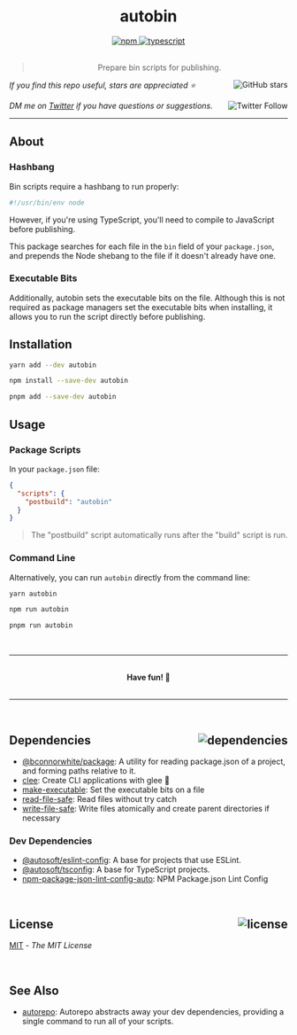 <div align="center">
  <h1>autobin</h1>
  <a href="https://npmjs.com/package/autobin">
    <img alt="npm" src="https://img.shields.io/npm/v/autobin.svg">
  </a>
  <a href="https://github.com/autosoftoss/autobin">
    <img alt="typescript" src="https://img.shields.io/github/languages/top/autosoftoss/autobin.svg">
  </a>
</div>

<br />

<blockquote align="center">Prepare bin scripts for publishing.</blockquote>

_If you find this repo useful, stars are appreciated ⭐️_
<a href="https://github.com/autosoftoss/autobin">
  <img align="right" alt="GitHub stars" src="https://img.shields.io/github/stars/autosoftoss/autobin?label=%E2%AD%90%EF%B8%8F&style=social">
</a>

_DM me on [Twitter](https://twitter.com/bconnorwhite) if you have questions or suggestions._
<a href="https://twitter.com/bconnorwhite">
  <img align="right" alt="Twitter Follow" src="https://img.shields.io/twitter/url?label=%40bconnorwhite&style=social&url=https%3A%2F%2Ftwitter.com%2Fbconnorwhite">
</a>

---

## About

### Hashbang

Bin scripts require a hashbang to run properly:
```js
#!/usr/bin/env node
```

However, if you're using TypeScript, you'll need to compile to JavaScript before publishing.

This package searches for each file in the `bin` field of your `package.json`, and prepends the Node shebang to the file if it doesn't already have one.

### Executable Bits

Additionally, autobin sets the executable bits on the file. Although this is not required as package managers set the executable bits when installing, it allows you to run the script directly before publishing.

## Installation

```sh
yarn add --dev autobin
```

```sh
npm install --save-dev autobin
```

```sh
pnpm add --save-dev autobin
```

## Usage

### Package Scripts

In your `package.json` file:

```json
{
  "scripts": {
    "postbuild": "autobin"
  }
}
```

> The "postbuild" script automatically runs after the "build" script is run.

### Command Line

Alternatively, you can run `autobin` directly from the command line:

```sh
yarn autobin
```

```sh
npm run autobin
```

```sh
pnpm run autobin
```

<br />

---

<br />

<div align="center">
  <b>Have fun! 🎉</b>
</div>

<br />

---

<br />


<h2 id="dependencies">Dependencies<a href="https://www.npmjs.com/package/autobin?activeTab=dependencies"><img align="right" alt="dependencies" src="https://img.shields.io/librariesio/release/npm/autobin.svg"></a></h2>

- [@bconnorwhite/package](https://www.npmjs.com/package/@bconnorwhite/package): A utility for reading package.json of a project, and forming paths relative to it.
- [clee](https://www.npmjs.com/package/clee): Create CLI applications with glee 🎉
- [make-executable](https://www.npmjs.com/package/make-executable): Set the executable bits on a file
- [read-file-safe](https://www.npmjs.com/package/read-file-safe): Read files without try catch
- [write-file-safe](https://www.npmjs.com/package/write-file-safe): Write files atomically and create parent directories if necessary

<h3 id="dev-dependencies">Dev Dependencies</h3>

- [@autosoft/eslint-config](https://www.npmjs.com/package/@autosoft/eslint-config): A base for projects that use ESLint.
- [@autosoft/tsconfig](https://www.npmjs.com/package/@autosoft/tsconfig): A base for TypeScript projects.
- [npm-package-json-lint-config-auto](https://www.npmjs.com/package/npm-package-json-lint-config-auto): NPM Package.json Lint Config

<br />

<h2 id="license">License <a href="https://opensource.org/licenses/MIT"><img align="right" alt="license" src="https://img.shields.io/npm/l/autobin.svg"></a></h2>

[MIT](https://opensource.org/licenses/MIT) - _The MIT License_

<br />

<h2 id="see-also">See Also</h2>

- [autorepo](https://www.npmjs.com/package/autorepo): Autorepo abstracts away your dev dependencies, providing a single command to run all of your scripts.
